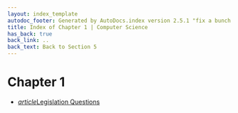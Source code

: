 ```yaml
---
layout: index_template
autodoc_footer: Generated by AutoDocs.index version 2.5.1 "fix a bunch of bugs" ⓒ Starwort, 2020
title: Index of Chapter 1 | Computer Science
has_back: true
back_link: ..
back_text: Back to Section 5
---
```


# **Chapter 1**

- <a href='./legislation_questions.md'><i title='MD file' class="material-icons">article</i>Legislation Questions</a>
